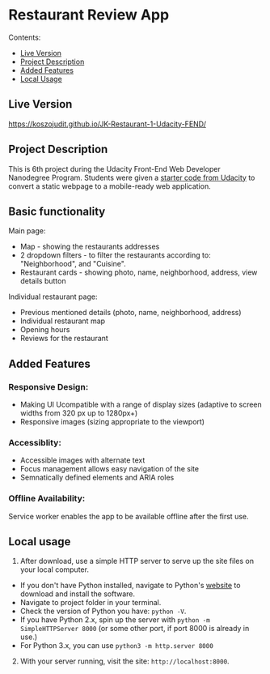 # Restaurant Review App

Contents:

- [Live Version](#live-version)
- [Project Description](#project-description)
- [Added Features](#added-features)
- [Local Usage](#local-usage)


## Live Version
https://koszojudit.github.io/JK-Restaurant-1-Udacity-FEND/


## Project Description
This is 6th project during the Udacity Front-End Web Developer Nanodegree Program.
Students were given a [starter code from Udacity](https://github.com/udacity/mws-restaurant-stage-1) to convert a static webpage to a mobile-ready web application.


## Basic functionality

Main page:
  - Map - showing the restaurants addresses
  - 2 dropdown filters - to filter the restaurants according to: "Neighborhood", and "Cuisine".
  - Restaurant cards - showing photo, name, neighborhood, address, view details button

Individual restaurant page:
  - Previous mentioned details (photo, name, neighborhood, address)
  - Individual restaurant map
  - Opening hours
  - Reviews for the restaurant


##  Added Features

### Responsive Design:
  - Making UI Ucompatible with a range of display sizes (adaptive to screen widths from 320 px up to 1280px+)
  - Responsive images (sizing appropriate to the viewport)

### Accessiblity:
  - Accessible images with alternate text
  - Focus management allows easy navigation of the site
  - Semnatically defined elements and ARIA roles

### Offline Availability:
  Service worker enables the app to be available offline after the first use.


## Local usage

  1. After download, use a simple HTTP server to serve up the site files on your local computer.
  - If you don't have Python installed, navigate to Python's [website](https://www.python.org/) to download and install the software.
  - Navigate to project folder in your terminal.
  - Check the version of Python you have: `python -V`.
  - If you have Python 2.x, spin up the server with `python -m SimpleHTTPServer 8000` (or some other port, if port 8000 is already in use.)
  - For Python 3.x, you can use `python3 -m http.server 8000`

  2. With your server running, visit the site: `http://localhost:8000`.

